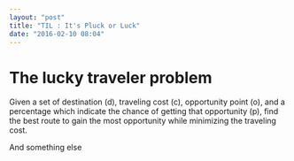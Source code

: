 ```yaml
---
layout: "post"
title: "TIL : It's Pluck or Luck"
date: "2016-02-10 08:04"
---
```


# The lucky traveler problem

Given a set of destination (d), traveling cost (c), opportunity point (o), and a percentage which indicate the chance of getting that opportunity (p), find the best route to gain the most opportunity while minimizing the traveling cost.

And something else
